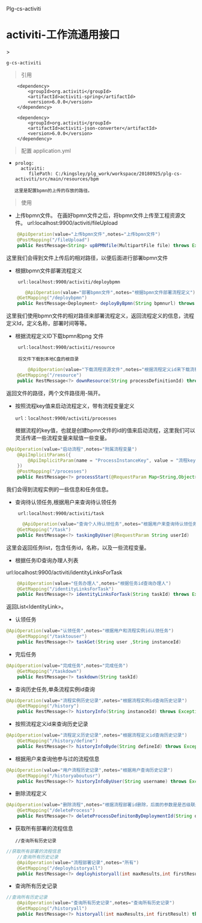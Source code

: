 Plg-cs-activiti

# activiti-工作流通用接口

&gt;

```
g-cs-activiti
```

> 引用

```
    <dependency>
        <groupId>org.activiti</groupId>
        <artifactId>activiti-spring</artifactId>
        <version>6.0.0</version>
    </dependency>

    <dependency>
        <groupId>org.activiti</groupId>
        <artifactId>activiti-json-converter</artifactId>
        <version>6.0.0</version>
    </dependency>
```

> 配置        application.yml

* ```
  prolog: 
    activiti: 
       filePath: C:/kingsley/plg_work/workspace/20180925/plg-cs-activiti/src/main/resources/bpm
  ```

```
   这里是配置bpmn的上传的存放的路径。
```

> 使用

* 上传bpmn文件。
  在画好bpmn文件之后，将bpmn文件上传至工程资源文件。
  url:localhost:9900\/activiti\/fileUpload

```java
    @ApiOperation(value="上传bpmn文件",notes="上传bpmn文件")
    @PostMapping("/fileUpload")
    public RestMessage<String> upBPMNfile(MultipartFile file) throws Exception
```

这里我们会得到文件上传后的相对路径，以便后面进行部署bpmn文件

* 根据bpmn文件部署流程定义

  ```
   url:localhost:9900/activiti/deploybpmn
  ```

```java
       @ApiOperation(value="部署bpmn文件",notes="根据bpmn文件部署流程定义")
    @GetMapping("/deploybpmn")
    public RestMessage<Deployment> deployByBpmn(String bpmnurl) throws Exception
```

这里我们使用bpmn文件的相对路径来部署流程定义，返回流程定义的信息，流程定义Id，定义名称，部署时间等等。

* 根据流程定义ID下载bpmn和png 文件

  ```
   url:localhost:9900/activiti/resource
  ```

  ```
   将文件下载到本地C盘的根目录
  ```

```java
        @ApiOperation(value="下载流程资源文件",notes="根据流程定义id来下载流程资源文件")
    @GetMapping("/resource")
    public RestMessage<?> downResource(String processDefinitionId) throws Exception
```

返回文件的路径，两个文件路径用-隔开。

* 按照流程key值来启动流程定义，带有流程变量定义

  ```
  url：localhost:9900/activiti/processes
  ```

  根据流程的key值，也就是创建bpmn文件的id的值来启动流程，这里我们可以灵活传递一些流程变量来赋值一些变量。

```java
@ApiOperation(value="启动流程",notes="附属流程变量")
    @ApiImplicitParams({
        @ApiImplicitParam(name = "ProcessInstanceKey", value = "流程key值", required = true, dataType = "String")
    })
    @PostMapping("/processes")
    public RestMessage<?> processStart(@RequestParam Map<String,Object> map,String ProcessInstanceKey) throws Exception
```

我们会得到流程实例的一些信息和任务信息。

* 查询待认领任务,根据用户来查询待认领任务

  ```
   url:localhost:9900/activiti/task
  ```

```java
      @ApiOperation(value="查询个人待认领任务",notes="根据用户来查询待认领任务")
    @GetMapping("/task")
    public RestMessage<?> taskingByUser(@RequestParam String userId)
```

这里会返回任务list，包含任务id，名称，以及一些流程变量。

* 根据任务ID查询办理人列表

url:localhost:9900/activiti/identityLinksForTask

```java
    @ApiOperation(value="任务办理人",notes="根据任务id查询办理人")
    @GetMapping("/identityLinksForTask")
    public RestMessage<?> identityLinksForTask(String taskId) throws Exception
```

返回List&lt;IdentityLink&gt;。

* 认领任务

```java
@ApiOperation(value="认领任务",notes="根据用户和流程实例id认领任务")
    @GetMapping("/tasktouser")
    public RestMessage<?> taskGet(String user ,String instanceId)
```

* 完后任务

```java
@ApiOperation(value="完成任务",notes="完成任务")
    @GetMapping("/taskdown")
    public RestMessage<?> taskdown(String taskId)
```

* 查询历史任务,单条流程实例id查询

```java
@ApiOperation(value="流程实例历史记录",notes="根据流程实例id查询历史记录")
    @GetMapping("/history")
    public RestMessage<?> historyInfo(String instanceId) throws Exception
```

* 按照流程定义id来查询历史记录

```java
@ApiOperation(value="流程定义历史记录",notes="根据流程定义id查询历史记录")
    @GetMapping("/history/define")
    public RestMessage<?> historyInfoByde(String defineId) throws Exception
```

* 根据用户来查询他参与过的流程信息

```java
@ApiOperation(value="用户流程历史记录",notes="根据用户查询历史记录")
    @GetMapping("/historyaboutusr")
    public RestMessage<?> historyInfoByUser(String username) throws Exception
```

* 删除流程定义

```java
@ApiOperation(value="删除流程",notes="根据流程部署id删除，后面的参数是是否级联删除")
    @GetMapping("/deleteProcess")
    public RestMessage<?> deleteProcessDefinitonByDeploymentId(String deploymentId,boolean cascade) throws Exception
```

* 获取所有部署的流程信息
  ```
  //查询所有历史记录
  ```

```java
//获取所有部署的流程信息
    //查询所有历史记录
    @ApiOperation(value="流程部署记录",notes="所有")
    @GetMapping("/deployhistoryall")
    public RestMessage<?> deployhistoryall(int maxResults,int firstResult) throws Exception
```

* 查询所有历史记录

```java
//查询所有历史记录
    @ApiOperation(value="查询所有历史记录",notes="查询所有历史记录")
    @GetMapping("/historyall")
    public RestMessage<?> historyall(int maxResults,int firstResult) throws Exception
```




